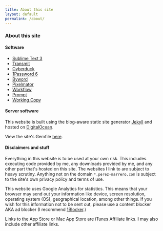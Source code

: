 ```yaml
---
title: About this site
layout: default
permalink: /about/
---
```


### About this site

#### Software

*   [Sublime Text 3](https://sublimetext.com/)
*   [Transmit](https://panic.com/transmit/)
*   [Cyberduck](https://cyberduck.io/)
*   [1Password 6](https://1password.com/)
*   [Byword](https://bywordapp.com)
*   [Pixelmator](http://www.pixelmator.com)
*   [Workflow](https://workflow.is)
*   [Prompt](https://panic.com/prompt/)
*   [Working Copy](https://workingcopyapp.com/)

#### Server software

This website is built using the blog-aware static site generator [Jekyll](https://jekyllrb.com) and hosted on [DigitalOcean](https://m.do.co/c/d4f8c9c9d236).

View the site's Gemfile [here](https://gist.github.com/georgeperez/e24c53209df6195e7b84e57c66300102).

#### Disclaimers and stuff

Everything in this website is to be used at your own risk. This includes executing code provided by me, any downloads provided by me, and any other part that's hosted on this site. The websites I link to are subject to heavy scrutiny. Anything not on the domain `*.perez-marrero.com` is subject to the site's own privacy policy and terms of use.

This website uses Google Analytics for statistics. This means that your browser may send out your information like device, screen resolution, operating system (OS), geographical location, among other things. If you wish for this information not to be sent out, please use a content blocker AKA ad blocker (I recommend [1Blocker](https://1blocker.com).)

Links to the App Store or Mac App Store are iTunes Affiliate links. I may also include other affiliate links.
